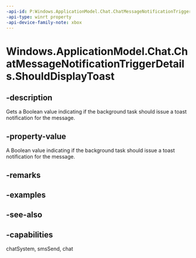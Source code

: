 ```yaml
---
-api-id: P:Windows.ApplicationModel.Chat.ChatMessageNotificationTriggerDetails.ShouldDisplayToast
-api-type: winrt property
-api-device-family-note: xbox
---
```


<!-- Property syntax
public bool ShouldDisplayToast { get; }
-->

# Windows.ApplicationModel.Chat.ChatMessageNotificationTriggerDetails.ShouldDisplayToast

## -description
Gets a Boolean value indicating if the background task should issue a toast notification for the message.

## -property-value
A Boolean value indicating if the background task should issue a toast notification for the message.

## -remarks

## -examples

## -see-also

## -capabilities
chatSystem, smsSend, chat

